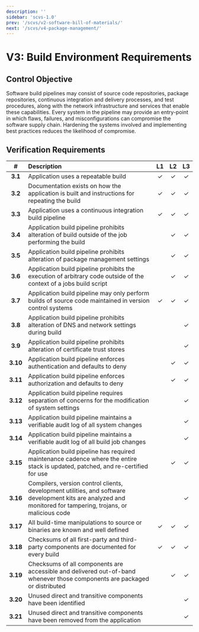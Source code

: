 ```yaml
---
description: ''
sidebar: 'scvs-1.0'
prev: '/scvs/v2-software-bill-of-materials/'
next: '/scvs/v4-package-management/'
---
```


# V3: Build Environment Requirements

## Control Objective

Software build pipelines may consist of source code repositories, package repositories, continuous integration and
delivery processes, and test procedures, along with the network infrastructure and services that enable these 
capabilities. Every system in the pipeline may provide an entry-point in which flaws, failures, and misconfigurations 
can compromise the software supply chain. Hardening the systems involved and implementing best practices reduces the
likelihood of compromise.

## Verification Requirements

| # | Description | L1 | L2 | L3 |
| :---: | :--- | :---: | :---: | :---: |
| **3.1** | Application uses a repeatable build | ✓ | ✓ | ✓ |
| **3.2** | Documentation exists on how the application is built and instructions for repeating the build | ✓ | ✓ | ✓ |
| **3.3** | Application uses a continuous integration build pipeline | ✓ | ✓ | ✓ |
| **3.4** | Application build pipeline prohibits alteration of build outside of the job performing the build | | ✓ | ✓ |
| **3.5** | Application build pipeline prohibits alteration of package management settings | | ✓ | ✓ |
| **3.6** | Application build pipeline prohibits the execution of arbitrary code outside of the context of a jobs build script | | ✓ | ✓ |
| **3.7** | Application build pipeline may only perform builds of source code maintained in version control systems | ✓ | ✓ | ✓ |
| **3.8** | Application build pipeline prohibits alteration of DNS and network settings during build | | | ✓ |
| **3.9** | Application build pipeline prohibits alteration of certificate trust stores | | | ✓ |
| **3.10** | Application build pipeline enforces authentication and defaults to deny | | ✓ | ✓ |
| **3.11** | Application build pipeline enforces authorization and defaults to deny | | ✓ | ✓ |
| **3.12** | Application build pipeline requires separation of concerns for the modification of system settings | | | ✓ |
| **3.13** | Application build pipeline maintains a verifiable audit log of all system changes | | | ✓ |
| **3.14** | Application build pipeline maintains a verifiable audit log of all build job changes | | | ✓ |
| **3.15** | Application build pipeline has required maintenance cadence where the entire stack is updated, patched, and re-certified for use | | ✓ | ✓ |
| **3.16** | Compilers, version control clients, development utilities, and software development kits are analyzed and monitored for tampering, trojans, or malicious code | | | ✓ |
| **3.17** | All build-time manipulations to source or binaries are known and well defined | ✓ | ✓ | ✓ |
| **3.18** | Checksums of all first-party and third-party components are documented for every build | ✓ | ✓ | ✓ |
| **3.19** | Checksums of all components are accessible and delivered out-of-band whenever those components are packaged or distributed | | ✓ | ✓ |
| **3.20** | Unused direct and transitive components have been identified | | | ✓ |
| **3.21** | Unused direct and transitive components have been removed from the application | | | ✓ |
